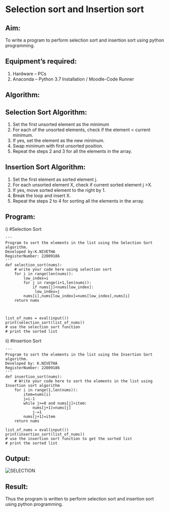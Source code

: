 # Selection sort and Insertion sort
## Aim:
To write a program to perform selection sort and insertion sort using python programming.
## Equipment’s required:
1.	Hardware – PCs
2.	Anaconda – Python 3.7 Installation / Moodle-Code Runner
## Algorithm:
## Selection Sort Algorithm:
1.	Set the first unsorted element as the minimum
2.	For each of the unsorted elements, check if the element < current minimum.
3.	If yes, set the element as the new minimum.
4.	Swap minimum with first unsorted position.
5.	Repeat the steps 2 and 3 for all the elements in the array.
## Insertion Sort Algorithm:
1.	Set the first element as sorted element j.
2.	For each unsorted element X, check if current sorted element j >X.
3.	If yes, move sorted element to the right by 1.
4.	Break the loop and insert X.
5.	Repeat the steps 2 to 4 for sorting all the elements in the array.
## Program:
i)	#Selection Sort
```
''' 
Program to sort the elements in the list using the Selection Sort algorithm.
Developed by:K.NIVETHA
RegisterNumber: 22009186
'''
def selection_sort(nums):
    # write your code here using selection sort
    for i in range(len(nums)):
        low_index=i
        for j in range(i+1,len(nums)):
            if nums[j]<nums[low_index]:
             low_index=j
        nums[i],nums[low_index]=nums[low_index],nums[i]
    return nums
    
    
    
list_of_nums = eval(input())
print(selection_sort(list_of_nums))
# use the selection sort function
# print the sorted list

```
ii)	#Insertion Sort
```
''' 
Program to sort the elements in the list using the Insertion Sort algorithm.
Developed by: K.NIVETHA
RegisterNumber: 22009186
'''
def insertion_sort(nums):
    # Write your code here to sort the elements in the list using Insertion sort algorithm
    for i in range(1,len(nums)):
        item=nums[i]
        j=i-1
        while j>=0 and nums[j]>item:
            nums[j+1]=nums[j]
            j-=1
        nums[j+1]=item
    return nums
    
list_of_nums = eval(input())
print(insertion_sort(list_of_nums))
# use the insertion sort function to get the sorted list
# print the sorted list

```

## Output:

![SELECTION ](https://user-images.githubusercontent.com/119559844/214960050-0ae1d7af-98bc-4d00-b7b9-0c54936e909f.png)



## Result:
Thus the program is written to perform selection sort and insertion sort using python programming.

